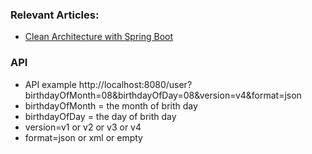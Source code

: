 ### Relevant Articles:

- [Clean Architecture with Spring Boot](https://www.baeldung.com/spring-boot-clean-architecture)

### API
- API example http://localhost:8080/user?birthdayOfMonth=08&birthdayOfDay=08&version=v4&format=json
- birthdayOfMonth = the month of brith day
- birthdayOfDay = the day of brith day
- version=v1 or v2 or v3 or v4
- format=json or xml or empty
